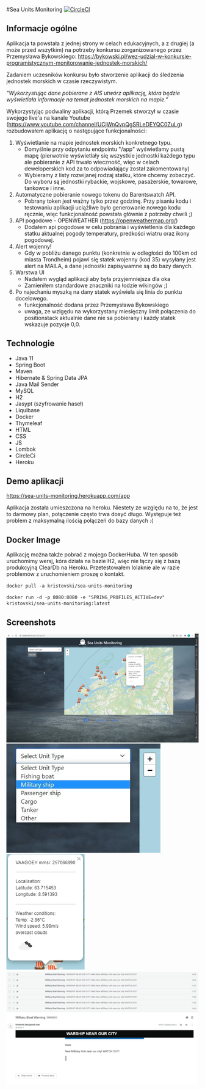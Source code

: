 #Sea Units Monitoring
[![CircleCI](https://circleci.com/gh/KrisTovski/sea-units-monitoring/tree/master.svg?style=svg)](https://circleci.com/gh/KrisTovski/sea-units-monitoring/tree/master)


## Informacje ogólne
Aplikacja ta powstała z jednej strony w celach edukacyjnych,
a z drugiej (a może przed wszytkim) na potrzeby konkursu zorganizowanego przez Przemysława Bykowskiego:
https://bykowski.pl/wez-udzial-w-konkursie-programistycznym-monitorowanie-jednostek-morskich/

Zadaniem uczesników konkursu było stworzenie aplikacji do śledzenia jednostek morskich w czasie rzeczywistym.

_"Wykorzystując dane pobierane z AIS utwórz aplikację, która będzie wyświetlała informacje na temat jednostek morskich na mapie."_

Wykorzystyjąc podwaliny aplikacji, którą Przemek stworzył w czasie swojego live'a na kanale Youtube
(https://www.youtube.com/channel/UCjWnQvpQgSRLeDEYQC0ZuLg) rozbudowałem aplikację o następujące funkcjonalności:

1. Wyświetlanie na mapie jednostek morskich konkretnego typu.
   - Domyślnie przy odpytaniu endpointu "/app" wyświetlamy pustą mapę (pierwotnie wyświetlały się wszystkie jednostki każdego typu
   ale pobieranie z API trwało wieczność, więc w celach deweloperskich kod za to odpowiadający został zakomentowany)
   - Wybieramy z listy rozwijanej rodzaj statku, które chcemy zobaczyć. Do wyboru są jednostki rybackie, wojskowe,
   pasażerskie, towarowe, tankowce i inne.
2. Automatyczne pobieranie nowego tokenu do Barentswatch API.
    - Pobrany token jest ważny tylko przez godzinę. Przy pisaniu kodu i testowaniu aplikacji uciążliwe było generowanie nowego kodu ręcznie,
   więc funkcjonalność powstała głównie z potrzeby chwili ;) 
3. API pogodowe - OPENWEATHER (https://openweathermap.org/)
    - Dodałem api pogodowe w celu pobrania i wyświetlenia dla każdego statku aktualnej pogody
    temperatury, predkości wiatru oraz ikony pogodowej.
4. Alert wojenny!
    - Gdy w pobliżu danego punktu (konkretnie w odległości do 100km od miasta Trondheim)
    pojawi się statek wojenny (kod 35) wysyłany jest alert na MAILA, a dane jednostki zapisywamne są do bazy danych.
5. Warstwa UI
   - Nadałem wygląd aplikacji aby była przyjemniejsza dla oka
   - Zamieniłem standardowe znaczniki na łodzie wikingów ;)
6. Po najechaniu myszką na dany statek wyświela się linia do punktu docelowego.
   - funkcjonalność dodana przez Przemysława Bykowskiego
   - uwaga, ze wzlgędu na wykorzystany miesięczny limit połączenia do positionstack aktualnie dane nie sa pobierany i każdy statek wskazuje pozycje 0,0.

## Technologie
* Java 11
* Spring Boot
* Maven
* Hibernate & Spring Data JPA
* Java Mail Sender
* MySQL
* H2
* Jasypt (szyfrowanie haseł)
* Liquibase
* Docker
* Thymeleaf
* HTML
* CSS
* JS
* Lombok
* CircleCi
* Heroku

## Demo aplikacji
https://sea-units-monitoring.herokuapp.com/app

Aplikacja została umieszczona na heroku. Niestety ze względu na to, że jest to darmowy plan,
połączenie często trwa dosyć długo. Występuje też problem z maksymalną ilością połączeń do bazy danych :(

## Docker Image
Aplikację można także pobrać z mojego DockerHuba.
W ten sposób uruchomimy wersj, kóra działa na bazie H2, więc nie łączy się z bazą produkcyjną
ClearDb na Heroku.
Przetestowałem lolaknie ale w razie problemów z uruchomieniem proszę o kontakt. 

```
docker pull -a kristovski/sea-units-monitoring
```
```
docker run -d -p 8080:8080 -e "SPRING_PROFILES_ACTIVE=dev" kristovski/sea-units-monitoring:latest
```

## Screenshots
![](images/seaunitsmonitoring0.png)
![](images/seaunitsmonitoring1.jpg)
![](images/seaunitsmonitoring2.png)
![](images/seaunitsmonitoring3.png)
![](images/seaunitsmonitoring4.png)